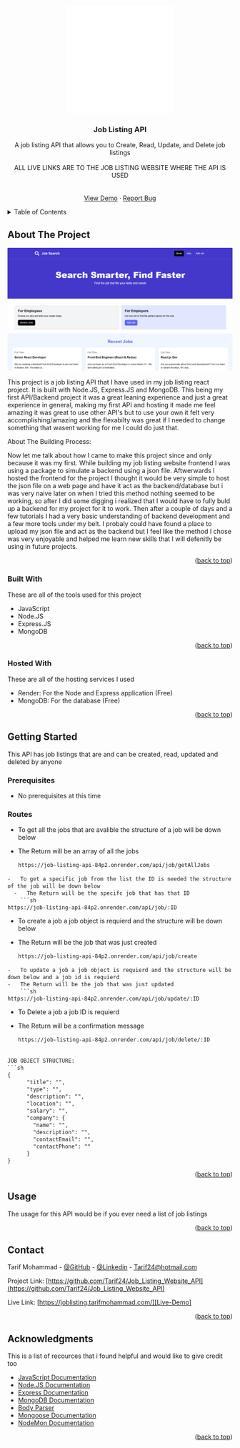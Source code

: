 <a id="readme-top"></a>

<!-- PROJECT LOGO -->
<br />
<div align="center">
  <a href="https://github.com/Tarif24/Job_Listing_Website_React">
    <img src="assets/tab-logo.png" alt="Logo" width="240" height="240">
  </a>

  <h3 align="center">Job Listing API</h3>

  <p align="center">
    A job listing API that allows you to Create, Read, Update, and Delete job listings
    <br />
    <br />
    ALL LIVE LINKS ARE TO THE JOB LISTING WEBSITE WHERE THE API IS USED
    <br />
    <br />
    <br />
    <a href="https://joblisting.tarifmohammad.com/">View Demo</a>
    &middot;
    <a href="https://github.com/Tarif24/Job_Listing_Website_API/issues/new">Report Bug</a>
  </p>
</div>

<!-- TABLE OF CONTENTS -->
<details>
  <summary>Table of Contents</summary>
  <ol>
    <li>
      <a href="#about-the-project">About The Project</a>
      <ul>
        <li><a href="#built-with">Built With</a></li>
        <li><a href="#hosted-with">Hosted With</a></li>
      </ul>
    </li>
    <li>
      <a href="#getting-started">Getting Started</a>
      <ul>
        <li><a href="#prerequisites">Prerequisites</a></li>
        <li><a href="#routes">Routes</a></li>
      </ul>
    </li>
    <li><a href="#usage">Usage</a></li>
    <li><a href="#contact">Contact</a></li>
    <li><a href="#acknowledgments">Acknowledgments</a></li>
  </ol>
</details>

<!-- ABOUT THE PROJECT -->

## About The Project

[![Product Screen Shot][product-screenshot]][Live-Demo]

This project is a job listing API that I have used in my job listing react project. It is built with Node.JS, Express.JS and MongoDB. This being my first API/Backend project it was a great leaning experience and just a great experience in general, making my first API and hosting it made me feel amazing it was great to use other API's but to use your own it felt very accomplishing/amazing and the flexabilty was great if I needed to change something that wasent working for me I could do just that.

About The Building Process:

Now let me talk about how I came to make this project since and only because it was my first. While building my job listing website frontend I was using a package to simulate a backend using a json file. Aftwerwards I hosted the frontend for the project I thought it would be very simple to host the json file on a web page and have it act as the backend/database but i was very naive later on when I tried this method nothing seemed to be working, so after I did some digging i realized that I would have to fully buld up a backend for my project for it to work. Then after a couple of days and a few tutorials I had a very basic understanding of backend development and a few more tools under my belt. I probaly could have found a place to upload my json file and act as the backend but I feel like the method I chose was very enjoyable and helped me learn new skills that I will defenitly be using in future projects.

<p align="right">(<a href="#readme-top">back to top</a>)</p>

### Built With

These are all of the tools used for this project

-   JavaScript
-   Node.JS
-   Express.JS
-   MongoDB

<p align="right">(<a href="#readme-top">back to top</a>)</p>

### Hosted With

These are all of the hosting services I used

-   Render: For the Node and Express application (Free)
-   MongoDB: For the database (Free)

<p align="right">(<a href="#readme-top">back to top</a>)</p>

<!-- GETTING STARTED -->

## Getting Started

This API has job listings that are and can be created, read, updated and deleted by anyone

### Prerequisites

-   No prerequisites at this time

### Routes

-   To get all the jobs that are avalible the structure of a job will be down below
-   The Return will be an array of all the jobs

    ```sh
    https://job-listing-api-84p2.onrender.com/api/job/getAllJobs
    ```

````
-   To get a specific job from the list the ID is needed the structure of the job will be down below
  -   The Return will be the specifc job that has that ID
    ```sh
https://job-listing-api-84p2.onrender.com/api/job/:ID
````

-   To create a job a job object is requierd and the structure will be down below
-   The Return will be the job that was just created

    ```sh
    https://job-listing-api-84p2.onrender.com/api/job/create
    ```

````
-   To update a job a job object is requierd and the structure will be down below and a job id is requierd
-   The Return will be the job that was just updated
    ```sh
https://job-listing-api-84p2.onrender.com/api/job/update/:ID
````

-   To Delete a job a job ID is requierd
-   The Return will be a confirmation message

    ```sh
    https://job-listing-api-84p2.onrender.com/api/job/delete/:ID
    ```

````

JOB OBJECT STRUCTURE:
```sh
{
      "title": "",
      "type": "",
      "description": "",
      "location": "",
      "salary": "",
      "company": {
        "name": "",
        "description": "",
        "contactEmail": "",
        "contactPhone": ""
      }
}
````

<p align="right">(<a href="#readme-top">back to top</a>)</p>

<!-- USAGE EXAMPLES -->

## Usage

The usage for this API would be if you ever need a list of job listings

<p align="right">(<a href="#readme-top">back to top</a>)</p>

<!-- CONTACT -->

## Contact

Tarif Mohammad - [@GitHub](https://github.com/Tarif24) - [@Linkedin](https://www.linkedin.com/in/tarif-mohammad/) - Tarif24@hotmail.com

Project Link: [https://github.com/Tarif24/Job_Listing_Website_API](https://github.com/Tarif24/Job_Listing_Website_API)

Live Link: [https://joblisting.tarifmohammad.com/][Live-Demo]

<p align="right">(<a href="#readme-top">back to top</a>)</p>

<!-- ACKNOWLEDGMENTS -->

## Acknowledgments

This is a list of recources that i found helpful and would like to give credit too

-   [JavaScript Documentation](https://developer.mozilla.org/en-US/docs/Web/JavaScript)
-   [Node.JS Documentation](https://nodejs.org/docs/latest/api/)
-   [Express Documentation](https://expressjs.com/)
-   [MongoDB Documentation](https://www.mongodb.com/docs/)
-   [Body Parser](https://expressjs.com/en/resources/middleware/body-parser.html)
-   [Mongoose Documentation](https://mongoosejs.com/docs/)
-   [NodeMon Documentation](https://nodemon.io/)

<p align="right">(<a href="#readme-top">back to top</a>)</p>

<!-- MARKDOWN LINKS & IMAGES -->
<!-- https://www.markdownguide.org/basic-syntax/#reference-style-links -->

[product-screenshot]: assets/readme-image.png
[Live-Demo]: https://joblisting.tarifmohammad.com/
